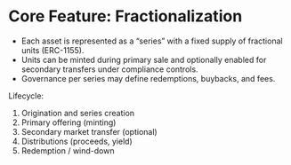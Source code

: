 # Core Feature: Fractionalization

- Each asset is represented as a “series” with a fixed supply of fractional units (ERC-1155).
- Units can be minted during primary sale and optionally enabled for secondary transfers under compliance controls.
- Governance per series may define redemptions, buybacks, and fees.

Lifecycle:
1) Origination and series creation
2) Primary offering (minting)
3) Secondary market transfer (optional)
4) Distributions (proceeds, yield)
5) Redemption / wind-down